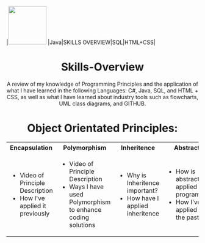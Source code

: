 |<img src="https://github.com/phollenback/Skills-Overview/assets/145724342/a6979dce-2673-45b3-a63c-79bbd5cc77cb" width="100" height="100">
|Java|SKILLS OVERVIEW|SQL|HTML+CSS|





<h1 align = "center">Skills-Overview</h1>
<p align = "center">A review of my knowledge of Programming Principles and the application of what I have learned in the following Languages: C#, Java, SQL, and HTML + CSS, as well as what I have learned about industry tools such as flowcharts, UML class diagrams, and GITHUB.</p>
<h1 align = "center">Object Orientated Principles:</h1> 
<table>
<tr>
  
<th>Encapsulation</th>
<th>Polymorphism</th>
<th>Inheritence</th>
<th>Abstraction</th>
  
</tr>
<tr>
<td>
  
* Video of Principle Description
* How I've applied it previously

</td>
<td>

* Video of Principle Description
* Ways I have used Polymorphism to enhance coding solutions

</td>
<td>

* Why is Inheritence important?
* How have I applied inheritence
 
</td>
<td>

* How is abstraction applied to programming?
* How I've applied it in the past.
  
</td>

</tr> 
</table>
